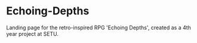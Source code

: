 # Echoing-Depths
Landing page for the retro-inspired RPG 'Echoing Depths', created as a 4th year project at SETU.
